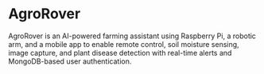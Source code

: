 # AgroRover
AgroRover is an AI-powered farming assistant using Raspberry Pi, a robotic arm, and a mobile app to enable remote control, soil moisture sensing, image capture, and plant disease detection with real-time alerts and MongoDB-based user authentication.
